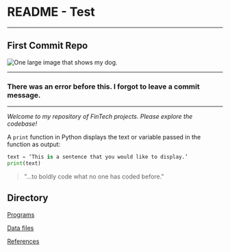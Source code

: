 # README - Test
---
## First Commit Repo

![One large image that shows my dog.](images/taro.jpg)

---
### **There was an error before this. I forgot to leave a commit message.**
---
*Welcome to my repository of FinTech projects. Please explore the codebase!*

A `print` function in Python displays the text or variable passed in the function as output:

```python
text = ‘This is a sentence that you would like to display.’
print(text)
```

> "...to boldly code what no one has coded before."

## Directory

[Programs](https://github.com/jlesieur0/README-Test/tree/main/Test_Folder)

[Data files](data)

[References](references)

